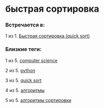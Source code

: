 # быстрая сортировка

### Встречается в:

1 из 1. [Быстрая сортировка (quick sort)](../Computer%20science/Быстрая%20сортировка.md)


### Близкие теги:

1 из 5. [computer science](../__tags/computer_science.md)

2 из 5. [python](../__tags/python.md)

3 из 5. [quick sort](../__tags/quick_sort.md)

4 из 5. [алгоритмы](../__tags/algoritmy.md)

5 из 5. [алгоритмы сортировки](../__tags/algoritmy_sortirovki.md)

